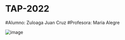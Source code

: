 # TAP-2022
#Alumno: Zuloaga Juan Cruz
#Profesora: Maria Alegre

![image](https://user-images.githubusercontent.com/66293880/204413513-eab64311-b0db-4a6e-a14b-88725b75703c.png)
